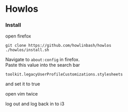 

Howlos
======


### Install

open firefox

    git clone https://github.com/howlinbash/howlos
    ./howlos/install.sh

Navigate to `about:config` in firefox.  
Paste this value into the search bar

    toolkit.legacyUserProfileCustomizations.stylesheets

and set it to true

open vim twice

log out and log back in to i3
